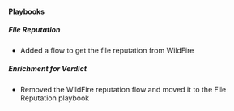 
#### Playbooks

##### File Reputation

- Added a flow to get the file reputation from WildFire

##### Enrichment for Verdict

- Removed the WildFire reputation flow and moved it to the File Reputation playbook